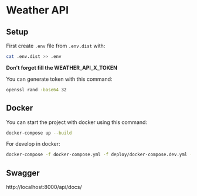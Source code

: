 # Weather API

## Setup

First create `.env` file from `.env.dist` with:
```bash
cat .env.dist >> .env
```

**Don't forget fill the WEATHER_API_X_TOKEN**

You can generate token with this command:

```bash
openssl rand -base64 32
```

## Docker

You can start the project with docker using this command:

```bash
docker-compose up --build
```

For develop in docker:

```bash
docker-compose -f docker-compose.yml -f deploy/docker-compose.dev.yml --project-directory . up --build
```

## Swagger
http://localhost:8000/api/docs/
